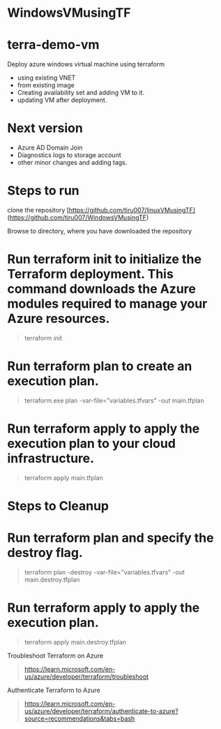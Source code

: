 # WindowsVMusingTF

# terra-demo-vm
Deploy azure windows virtual machine using terraform
 - using existing VNET
 - from existing image
 - Creating availability set and adding VM to it.
 - updating VM after deployment.

# Next version
- Azure AD Domain Join
- Diagnostics logs to storage account
- other minor changes and adding tags.

# Steps to run
clone the repository
[https://github.com/tiru007/linuxVMusingTF] (https://github.com/tiru007/WindowsVMusingTF)

Browse to directory, where you have downloaded the repository

# Run terraform init to initialize the Terraform deployment. This command downloads the Azure modules required to manage your Azure resources.
> terraform init

# Run terraform plan to create an execution plan.
> terraform.exe plan -var-file="variables.tfvars" -out main.tfplan

# Run terraform apply to apply the execution plan to your cloud infrastructure.
> terraform apply main.tfplan

# Steps to Cleanup

# Run terraform plan and specify the destroy flag.
> terraform plan -destroy -var-file="variables.tfvars" -out main.destroy.tfplan

# Run terraform apply to apply the execution plan.
> terraform apply main.destroy.tfplan

Troubleshoot Terraform on Azure
> https://learn.microsoft.com/en-us/azure/developer/terraform/troubleshoot

Authenticate Terraform to Azure
> https://learn.microsoft.com/en-us/azure/developer/terraform/authenticate-to-azure?source=recommendations&tabs=bash
